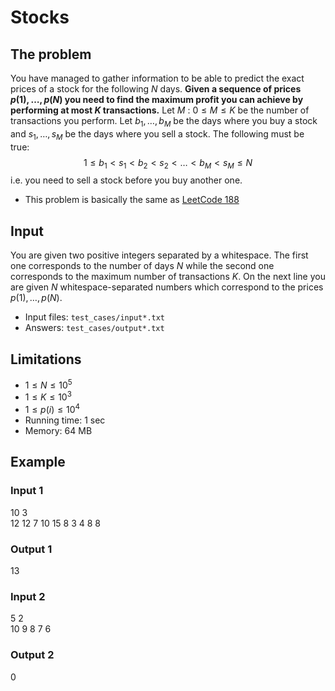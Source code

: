 # Stocks
## The problem
You have managed to gather information to be able to predict the exact prices of a stock for the following $N$ days. **Given a sequence of prices $p(1),\ldots,p(N)$ you need to find the maximum profit you can achieve by performing at most $K$ transactions.**
Let $M~:~0\leq M \leq K$ be the number of transactions you perform. Let $b_1,\ldots,b_M$ be the days where you buy a stock and $s_1,\ldots,s_M$ be the days where you sell a stock. The following must be true:
$$1\leq b_1< s_1 < b_2 < s_2 < \ldots < b_M < s_M \leq N$$
i.e. you need to sell a stock before you buy another one.

- This problem is basically the same as [LeetCode 188](https://leetcode.com/problems/best-time-to-buy-and-sell-stock-iv/description/)
## Input
You are given two positive integers separated by a whitespace. The first one corresponds to the number of days $N$ while the second one corresponds to the maximum number of transactions $K$. On the next line you are given $N$ whitespace-separated numbers which correspond to the prices $p(1),\ldots,p(N)$.
- Input files: `test_cases/input*.txt`
- Answers: `test_cases/output*.txt`
## Limitations
- $1\leq N \leq 10^5$
- $1\leq K\leq 10^3$
- $1\leq p(i)\leq 10^4$
- Running time: 1 sec
- Memory: 64 MB
## Example
### Input 1
10 3\
12 12 7 10 15 8 3 4 8 8
### Output 1
13
### Input 2
5 2\
10 9 8 7 6
### Output 2
0
